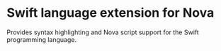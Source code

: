 # Swift language extension for Nova

Provides syntax highlighting and Nova script support for the Swift programming language.
